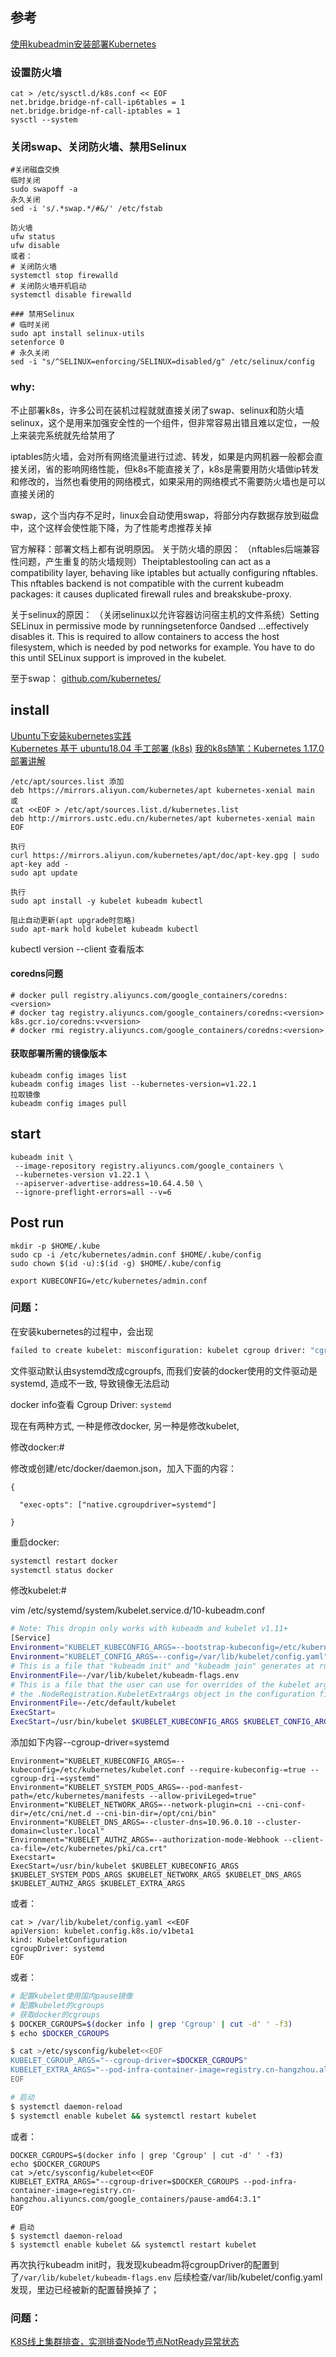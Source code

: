 ## 参考
[使用kubeadmin安装部署Kubernetes](http://www.qishunwang.net/news_show_11603.aspx)

### 设置防火墙
```
cat > /etc/sysctl.d/k8s.conf << EOF
net.bridge.bridge-nf-call-ip6tables = 1
net.bridge.bridge-nf-call-iptables = 1
sysctl --system
```

### 关闭swap、关闭防火墙、禁用Selinux
```
#关闭磁盘交换
临时关闭
sudo swapoff -a
永久关闭
sed -i 's/.*swap.*/#&/' /etc/fstab

防火墙
ufw status
ufw disable
或者：
# 关闭防火墙
systemctl stop firewalld
# 关闭防火墙开机启动
systemctl disable firewalld

### 禁用Selinux
# 临时关闭
sudo apt install selinux-utils
setenforce 0
# 永久关闭
sed -i "s/^SELINUX=enforcing/SELINUX=disabled/g" /etc/selinux/config
```


### why:
不止部署k8s，许多公司在装机过程就就直接关闭了swap、selinux和防火墙
selinux，这个是用来加强安全性的一个组件，但非常容易出错且难以定位，一般上来装完系统就先给禁用了

iptables防火墙，会对所有网络流量进行过滤、转发，如果是内网机器一般都会直接关闭，省的影响网络性能，但k8s不能直接关了，k8s是需要用防火墙做ip转发和修改的，当然也看使用的网络模式，如果采用的网络模式不需要防火墙也是可以直接关闭的

swap，这个当内存不足时，linux会自动使用swap，将部分内存数据存放到磁盘中，这个这样会使性能下降，为了性能考虑推荐关掉

官方解释：部署文档上都有说明原因。
关于防火墙的原因：
（nftables后端兼容性问题，产生重复的防火墙规则）Theiptablestooling can act as a compatibility layer, behaving like iptables but actually configuring nftables. This nftables backend is not compatible with the current kubeadm packages: it causes duplicated firewall rules and breakskube-proxy.

关于selinux的原因：
（关闭selinux以允许容器访问宿主机的文件系统）Setting SELinux in permissive mode by runningsetenforce 0andsed ...effectively disables it. This is required to allow containers to access the host filesystem, which is needed by pod networks for example. You have to do this until SELinux support is improved in the kubelet.

至于swap：
[github.com/kubernetes/](https://link.zhihu.com/?target=https%3A//github.com/kubernetes/kubernetes/issues/53533)



## install
[Ubuntu下安装kubernetes实践](https://blog.csdn.net/pzyyyyy/article/details/104396710)  
[Kubernetes 基于 ubuntu18.04 手工部署 (k8s)](https://www.cnblogs.com/xiaoxuebiye/p/11256292.html)
[我的k8s随笔：Kubernetes 1.17.0 部署讲解](https://latelee.blog.csdn.net/article/details/103774072)

```
/etc/apt/sources.list 添加
deb https://mirrors.aliyun.com/kubernetes/apt kubernetes-xenial main
或
cat <<EOF > /etc/apt/sources.list.d/kubernetes.list
deb http://mirrors.ustc.edu.cn/kubernetes/apt kubernetes-xenial main
EOF

执行
curl https://mirrors.aliyun.com/kubernetes/apt/doc/apt-key.gpg | sudo apt-key add -
sudo apt update

执行
sudo apt install -y kubelet kubeadm kubectl

阻止自动更新(apt upgrade时忽略)
sudo apt-mark hold kubelet kubeadm kubectl
```


kubectl version --client 查看版本

#### coredns问题
```
# docker pull registry.aliyuncs.com/google_containers/coredns:<version>
# docker tag registry.aliyuncs.com/google_containers/coredns:<version> k8s.gcr.io/coredns:v<version>
# docker rmi registry.aliyuncs.com/google_containers/coredns:<version>
```

#### 获取部署所需的镜像版本
```
kubeadm config images list
kubeadm config images list --kubernetes-version=v1.22.1
拉取镜像
kubeadm config images pull
```



## start
```
kubeadm init \
 --image-repository registry.aliyuncs.com/google_containers \
 --kubernetes-version v1.22.1 \
 --apiserver-advertise-address=10.64.4.50 \
 --ignore-preflight-errors=all --v=6
```
## Post run
```
mkdir -p $HOME/.kube
sudo cp -i /etc/kubernetes/admin.conf $HOME/.kube/config
sudo chown $(id -u):$(id -g) $HOME/.kube/config

export KUBECONFIG=/etc/kubernetes/admin.conf
```



### 问题：
在安装kubernetes的过程中，会出现
```bash
failed to create kubelet: misconfiguration: kubelet cgroup driver: "cgroupfs" is different from docker cgroup driver: "systemd"
```
文件驱动默认由systemd改成cgroupfs, 而我们安装的docker使用的文件驱动是systemd, 造成不一致, 导致镜像无法启动

docker info查看
Cgroup Driver: `systemd`

现在有两种方式, 一种是修改docker, 另一种是修改kubelet,

修改docker:#

修改或创建/etc/docker/daemon.json，加入下面的内容：
```vim
{

  "exec-opts": ["native.cgroupdriver=systemd"]

}
```

重启docker:
```bash
systemctl restart docker
systemctl status docker
```
修改kubelet:#

vim /etc/systemd/system/kubelet.service.d/10-kubeadm.conf
```bash
# Note: This dropin only works with kubeadm and kubelet v1.11+
[Service]
Environment="KUBELET_KUBECONFIG_ARGS=--bootstrap-kubeconfig=/etc/kubernetes/bootstrap-kubelet.conf --kubeconfig=/etc/kubernetes/kubelet.conf"
Environment="KUBELET_CONFIG_ARGS=--config=/var/lib/kubelet/config.yaml"
# This is a file that "kubeadm init" and "kubeadm join" generates at runtime, populating the KUBELET_KUBEADM_ARGS variable dynamically
EnvironmentFile=-/var/lib/kubelet/kubeadm-flags.env
# This is a file that the user can use for overrides of the kubelet args as a last resort. Preferably, the user should use
# the .NodeRegistration.KubeletExtraArgs object in the configuration files instead. KUBELET_EXTRA_ARGS should be sourced from this file.
EnvironmentFile=-/etc/default/kubelet
ExecStart=
ExecStart=/usr/bin/kubelet $KUBELET_KUBECONFIG_ARGS $KUBELET_CONFIG_ARGS $KUBELET_KUBEADM_ARGS $KUBELET_EXTRA_ARGS
```

添加如下内容--cgroup-driver=systemd
```vim
Environment="KUBELET_KUBECONFIG_ARGS=--kubeconfig=/etc/kubernetes/kubelet.conf --require-kubeconfig-=true --cgroup-dri-=systemd"
Environment="KUBELET_SYSTEM_PODS_ARGS=--pod-manfest-path=/etc/kubernetes/manifests --allow-priviLeged=true"
Environment="KUBELET_NETWORK_ARGS=--network-plugin=cni --cni-conf-dir=/etc/cni/net.d --cni-bin-dir=/opt/cni/bin"
Environment="KUBELET_DNS_ARGS=--cluster-dns=10.96.0.10 --cluster-domain=cluster.local"
Environment="KUBELET_AUTHZ_ARGS=--authorization-mode-Webhook --client-ca-file=/etc/kubernetes/pki/ca.crt"
Execstart=
ExecStart=/usr/bin/kubelet $KUBELET_KUBECONFIG_ARGS $KUBELET_SYSTEM_PODS_ARGS $KUBELET_NETWORK_ARGS $KUBELET_DNS_ARGS $KUBELET_AUTHZ_ARGS $KUBELET_EXTRA_ARGS
```
或者：
```vim
cat > /var/lib/kubelet/config.yaml <<EOF
apiVersion: kubelet.config.k8s.io/v1beta1
kind: KubeletConfiguration
cgroupDriver: systemd
EOF
```

或者：
```bash
# 配置kubelet使用国内pause镜像
# 配置kubelet的cgroups
# 获取docker的cgroups
$ DOCKER_CGROUPS=$(docker info | grep 'Cgroup' | cut -d' ' -f3)
$ echo $DOCKER_CGROUPS

$ cat >/etc/sysconfig/kubelet<<EOF
KUBELET_CGROUP_ARGS="--cgroup-driver=$DOCKER_CGROUPS"
KUBELET_EXTRA_ARGS="--pod-infra-container-image=registry.cn-hangzhou.aliyuncs.com/google_containers/pause-amd64:3.1"
EOF

# 启动
$ systemctl daemon-reload
$ systemctl enable kubelet && systemctl restart kubelet
```
或者：
```
DOCKER_CGROUPS=$(docker info | grep 'Cgroup' | cut -d' ' -f3)
echo $DOCKER_CGROUPS
cat >/etc/sysconfig/kubelet<<EOF
KUBELET_EXTRA_ARGS="--cgroup-driver=$DOCKER_CGROUPS --pod-infra-container-image=registry.cn-hangzhou.aliyuncs.com/google_containers/pause-amd64:3.1"
EOF

# 启动
$ systemctl daemon-reload
$ systemctl enable kubelet && systemctl restart kubelet
```


再次执行kubeadm init时，我发现kubeadm将cgroupDriver的配置到了`/var/lib/kubelet/kubeadm-flags.env`
后续检查/var/lib/kubelet/config.yaml 发现，里边已经被新的配置替换掉了；


### 问题：
[K8S线上集群排查，实测排查Node节点NotReady异常状态](https://www.cnblogs.com/fenjyang/p/14417494.html)